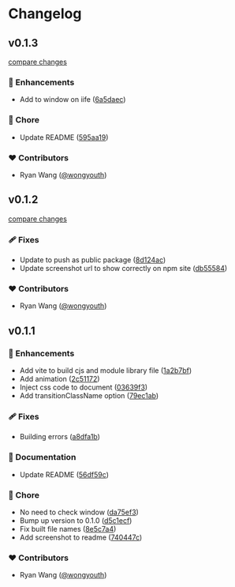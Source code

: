 # Changelog


## v0.1.3

[compare changes](https://github.com/wongyouth/toast/compare/v0.1.2...v0.1.3)

### 🚀 Enhancements

- Add to window on iife ([6a5daec](https://github.com/wongyouth/toast/commit/6a5daec))

### 🏡 Chore

- Update README ([595aa19](https://github.com/wongyouth/toast/commit/595aa19))

### ❤️ Contributors

- Ryan Wang ([@wongyouth](https://github.com/wongyouth))

## v0.1.2

[compare changes](https://github.com/wongyouth/toast/compare/v0.1.1...v0.1.2)

### 🩹 Fixes

- Update to push as public package ([8d124ac](https://github.com/wongyouth/toast/commit/8d124ac))
- Update screenshot url to show correctly on npm site ([db55584](https://github.com/wongyouth/toast/commit/db55584))

### ❤️ Contributors

- Ryan Wang ([@wongyouth](https://github.com/wongyouth))

## v0.1.1


### 🚀 Enhancements

- Add vite to build cjs and module library file ([1a2b7bf](https://github.com/wongyouth/toast/commit/1a2b7bf))
- Add animation ([2c51172](https://github.com/wongyouth/toast/commit/2c51172))
- Inject css code to document ([03639f3](https://github.com/wongyouth/toast/commit/03639f3))
- Add transitionClassName option ([79ec1ab](https://github.com/wongyouth/toast/commit/79ec1ab))

### 🩹 Fixes

- Building errors ([a8dfa1b](https://github.com/wongyouth/toast/commit/a8dfa1b))

### 📖 Documentation

- Update README ([56df59c](https://github.com/wongyouth/toast/commit/56df59c))

### 🏡 Chore

- No need to check window ([da75ef3](https://github.com/wongyouth/toast/commit/da75ef3))
- Bump up version to 0.1.0 ([d5c1ecf](https://github.com/wongyouth/toast/commit/d5c1ecf))
- Fix built file names ([8e5c7a4](https://github.com/wongyouth/toast/commit/8e5c7a4))
- Add screenshot to readme ([740447c](https://github.com/wongyouth/toast/commit/740447c))

### ❤️ Contributors

- Ryan Wang ([@wongyouth](https://github.com/wongyouth))

